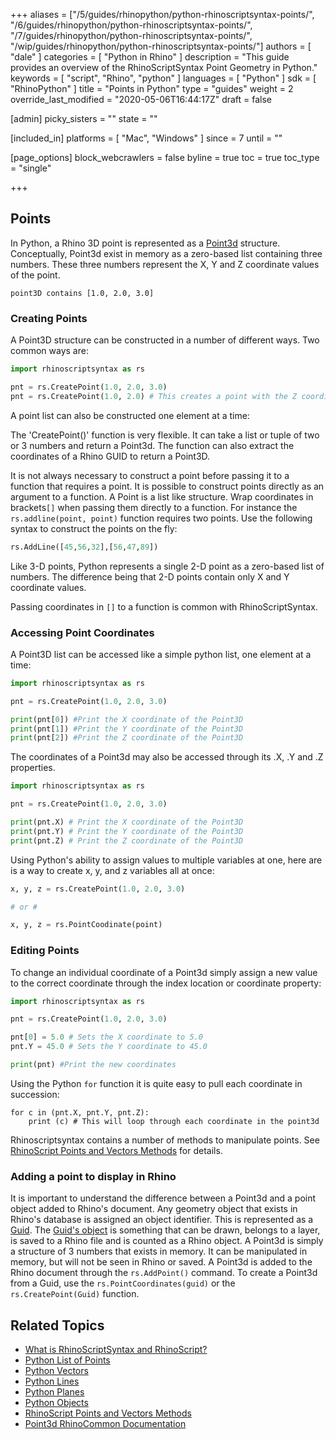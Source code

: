 +++
aliases = ["/5/guides/rhinopython/python-rhinoscriptsyntax-points/", "/6/guides/rhinopython/python-rhinoscriptsyntax-points/", "/7/guides/rhinopython/python-rhinoscriptsyntax-points/", "/wip/guides/rhinopython/python-rhinoscriptsyntax-points/"]
authors = [ "dale" ]
categories = [ "Python in Rhino" ]
description = "This guide provides an overview of the RhinoScriptSyntax Point Geometry in Python."
keywords = [ "script", "Rhino", "python" ]
languages = [ "Python" ]
sdk = [ "RhinoPython" ]
title = "Points in Python"
type = "guides"
weight = 2
override_last_modified = "2020-05-06T16:44:17Z"
draft = false

[admin]
picky_sisters = ""
state = ""

[included_in]
platforms = [ "Mac", "Windows" ]
since = 7
until = ""

[page_options]
block_webcrawlers = false
byline = true
toc = true
toc_type = "single"

+++

## Points

In Python, a Rhino 3D point is represented as a [Point3d](http://developer.rhino3d.com/api/RhinoCommon/html/T_Rhino_Geometry_Point3d.htm) structure. Conceptually, Point3d exist in memory as a zero-based list containing three numbers.  These three numbers represent the X, Y and Z coordinate values of the point.

```
point3D contains [1.0, 2.0, 3.0]  
```

### Creating Points

A Point3D structure can be constructed in a number of different ways.  Two common ways are:

```python
import rhinoscriptsyntax as rs

pnt = rs.CreatePoint(1.0, 2.0, 3.0)
pnt = rs.CreatePoint(1.0, 2.0) # This creates a point with the Z coordinate set to 0
```
A point list can also be constructed one element at a time:

The 'CreatePoint()' function is very flexible.  It can take a list or tuple of two or 3 numbers and return a Point3d.  The function can also extract the coordinates of a Rhino GUID to return a Point3D.

It is not always necessary to construct a point before passing it to a function that requires a point. It is possible to construct points directly as an argument to a function.  A Point is a list like structure. Wrap coordinates in brackets`[]` when passing them directly to a function. For instance the `rs.addline(point, point)` function requires two points.  Use the following syntax to construct the points on the fly:

```python
rs.AddLine([45,56,32],[56,47,89])
```
Like 3-D points, Python represents a single 2-D point as a zero-based list of numbers.  The difference being that 2-D points contain only X and Y coordinate values.

Passing coordinates in `[]`  to a function is common with RhinoScriptSyntax.

### Accessing Point Coordinates

A Point3D list can be accessed like a simple python list, one element at a time:

```python
import rhinoscriptsyntax as rs

pnt = rs.CreatePoint(1.0, 2.0, 3.0)

print(pnt[0]) #Print the X coordinate of the Point3D
print(pnt[1]) #Print the Y coordinate of the Point3D
print(pnt[2]) #Print the Z coordinate of the Point3D
```

The coordinates of a Point3d may also be accessed through its .X, .Y and .Z properties.

```python
import rhinoscriptsyntax as rs

pnt = rs.CreatePoint(1.0, 2.0, 3.0)

print(pnt.X) # Print the X coordinate of the Point3D
print(pnt.Y) # Print the Y coordinate of the Point3D
print(pnt.Z) # Print the Z coordinate of the Point3D
```

Using Python's ability to assign values to multiple variables at one, here are is a way to create x, y, and z variables all at once:

```python
x, y, z = rs.CreatePoint(1.0, 2.0, 3.0)

# or #

x, y, z = rs.PointCoodinate(point)
```

### Editing Points

To change an individual coordinate of a Point3d simply assign a new value to the correct coordinate through the index location or coordinate property:

```python
import rhinoscriptsyntax as rs

pnt = rs.CreatePoint(1.0, 2.0, 3.0)

pnt[0] = 5.0 # Sets the X coordinate to 5.0
pnt.Y = 45.0 # Sets the Y coordinate to 45.0

print(pnt) #Print the new coordinates
```

Using the Python `for` function it is quite easy to pull each coordinate in succession:

```
for c in (pnt.X, pnt.Y, pnt.Z):
    print (c) # This will loop through each coordinate in the point3d
```

Rhinoscriptsyntax contains a number of methods to manipulate points.  See [RhinoScript Points and Vectors Methods](/guides/rhinopython/python-rhinoscriptsyntax-point-vector-methods) for details.

### Adding a point to display in Rhino

It is important to understand the difference between a Point3d and a point object added to Rhino's document.  Any geometry object that exists in Rhino's database is assigned an object identifier.  This is represented as a [Guid](/guides/rhinopython/python-rhinoscriptsyntax-objects). The [Guid's object](/guides/rhinopython/python-rhinoscriptsyntax-objects) is something that can be drawn, belongs to a layer, is saved to a Rhino file and is counted as a Rhino object.  A Point3d is simply a structure of 3 numbers that exists in memory.  It can be manipulated in memory, but will not be seen in Rhino or saved.  A Point3d is added to the Rhino document through the `rs.AddPoint()` command.  To create a Point3d from a Guid, use the `rs.PointCoordinates(guid)` or the `rs.CreatePoint(Guid)` function.

## Related Topics

- [What is RhinoScriptSyntax and RhinoScript?](/guides/rhinopython/what-is-rhinopython)
- [Python List of Points](/guides/rhinopython/python-rhinoscriptsyntax-list-points)
- [Python Vectors](/guides/rhinopython/python-rhinoscriptsyntax-vectors)
- [Python Lines](/guides/rhinopython/python-rhinoscriptsyntax-lines)
- [Python Planes](/guides/rhinopython/python-rhinoscriptsyntax-plane)
- [Python Objects](/guides/rhinopython/python-rhinoscriptsyntax-objects)
- [RhinoScript Points and Vectors Methods](/guides/rhinopython/python-rhinoscriptsyntax-point-vector-methods)
- [Point3d RhinoCommon Documentation](http://developer.rhino3d.com/api/RhinoCommon/html/T_Rhino_Geometry_Point3d.htm)
